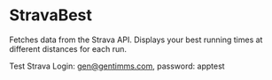 # StravaBest
Fetches data from the Strava API. Displays your best running times at different distances for each run.

Test Strava Login: gen@gentimms.com, password: apptest
